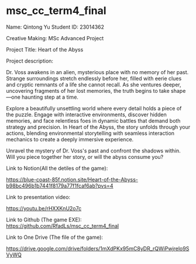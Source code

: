 # msc_cc_term4_final
 
Name: Qintong Yu 
Student ID: 23014362

Creative Making: MSc Advanced Project

Project Title: Heart of the Abyss

Project description:

Dr. Voss awakens in an alien, mysterious place with no memory of her past. Strange surroundings stretch endlessly before her, filled with eerie clues and cryptic remnants of a life she cannot recall. As she ventures deeper, uncovering fragments of her lost memories, the truth begins to take shape—one haunting step at a time.

Explore a beautifully unsettling world where every detail holds a piece of the puzzle. Engage with interactive environments, discover hidden memories, and face relentless foes in dynamic battles that demand both strategy and precision. In Heart of the Abyss, the story unfolds through your actions, blending environmental storytelling with seamless interaction mechanics to create a deeply immersive experience.

Unravel the mystery of Dr. Voss's past and confront the shadows within. Will you piece together her story, or will the abyss consume you?

Link to Notion(All the detiles of the game):

https://blue-coast-85f.notion.site/Heart-of-the-Abyss-b98bc496b1b7441f8179a77f1fcaf6ab?pvs=4

Link to presentation video:

https://youtu.be/rHXXKnU2o7c

Link to Github (The game EXE): https://github.com/RfadLs/msc_cc_term4_final

Link to One Drive (The file of the game):

https://drive.google.com/drive/folders/1mXdPKx95mC8yDR_rQWiPwjrelo9SVyWQ

